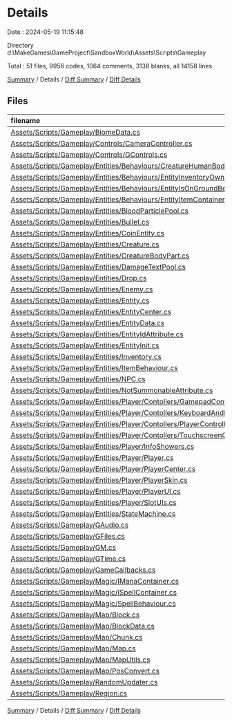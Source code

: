 # Details

Date : 2024-05-19 11:15:48

Directory d:\\MakeGames\\GameProject\\SandboxWorld\\Assets\\Scripts\\Gameplay

Total : 51 files,  9956 codes, 1064 comments, 3138 blanks, all 14158 lines

[Summary](results.md) / Details / [Diff Summary](diff.md) / [Diff Details](diff-details.md)

## Files
| filename | language | code | comment | blank | total |
| :--- | :--- | ---: | ---: | ---: | ---: |
| [Assets/Scripts/Gameplay/BiomeData.cs](/Assets/Scripts/Gameplay/BiomeData.cs) | C# | 119 | 0 | 16 | 135 |
| [Assets/Scripts/Gameplay/Controls/CameraController.cs](/Assets/Scripts/Gameplay/Controls/CameraController.cs) | C# | 41 | 0 | 10 | 51 |
| [Assets/Scripts/Gameplay/Controls/GControls.cs](/Assets/Scripts/Gameplay/Controls/GControls.cs) | C# | 261 | 26 | 68 | 355 |
| [Assets/Scripts/Gameplay/Entities/Behaviours/CreatureHumanBodyPartsBehaviour.cs](/Assets/Scripts/Gameplay/Entities/Behaviours/CreatureHumanBodyPartsBehaviour.cs) | C# | 30 | 4 | 5 | 39 |
| [Assets/Scripts/Gameplay/Entities/Behaviours/EntityInventoryOwnerBehaviour.cs](/Assets/Scripts/Gameplay/Entities/Behaviours/EntityInventoryOwnerBehaviour.cs) | C# | 84 | 48 | 26 | 158 |
| [Assets/Scripts/Gameplay/Entities/Behaviours/EntityIsOnGroundBehaviour.cs](/Assets/Scripts/Gameplay/Entities/Behaviours/EntityIsOnGroundBehaviour.cs) | C# | 43 | 5 | 9 | 57 |
| [Assets/Scripts/Gameplay/Entities/Behaviours/EntityItemContainerBehaviour.cs](/Assets/Scripts/Gameplay/Entities/Behaviours/EntityItemContainerBehaviour.cs) | C# | 53 | 11 | 12 | 76 |
| [Assets/Scripts/Gameplay/Entities/BloodParticlePool.cs](/Assets/Scripts/Gameplay/Entities/BloodParticlePool.cs) | C# | 26 | 1 | 6 | 33 |
| [Assets/Scripts/Gameplay/Entities/Bullet.cs](/Assets/Scripts/Gameplay/Entities/Bullet.cs) | C# | 67 | 3 | 14 | 84 |
| [Assets/Scripts/Gameplay/Entities/CoinEntity.cs](/Assets/Scripts/Gameplay/Entities/CoinEntity.cs) | C# | 46 | 1 | 20 | 67 |
| [Assets/Scripts/Gameplay/Entities/Creature.cs](/Assets/Scripts/Gameplay/Entities/Creature.cs) | C# | 296 | 32 | 119 | 447 |
| [Assets/Scripts/Gameplay/Entities/CreatureBodyPart.cs](/Assets/Scripts/Gameplay/Entities/CreatureBodyPart.cs) | C# | 90 | 5 | 13 | 108 |
| [Assets/Scripts/Gameplay/Entities/DamageTextPool.cs](/Assets/Scripts/Gameplay/Entities/DamageTextPool.cs) | C# | 40 | 1 | 6 | 47 |
| [Assets/Scripts/Gameplay/Entities/Drop.cs](/Assets/Scripts/Gameplay/Entities/Drop.cs) | C# | 96 | 5 | 30 | 131 |
| [Assets/Scripts/Gameplay/Entities/Enemy.cs](/Assets/Scripts/Gameplay/Entities/Enemy.cs) | C# | 104 | 5 | 31 | 140 |
| [Assets/Scripts/Gameplay/Entities/Entity.cs](/Assets/Scripts/Gameplay/Entities/Entity.cs) | C# | 560 | 90 | 240 | 890 |
| [Assets/Scripts/Gameplay/Entities/EntityCenter.cs](/Assets/Scripts/Gameplay/Entities/EntityCenter.cs) | C# | 111 | 3 | 32 | 146 |
| [Assets/Scripts/Gameplay/Entities/EntityData.cs](/Assets/Scripts/Gameplay/Entities/EntityData.cs) | C# | 37 | 0 | 2 | 39 |
| [Assets/Scripts/Gameplay/Entities/EntityIdAttribute.cs](/Assets/Scripts/Gameplay/Entities/EntityIdAttribute.cs) | C# | 13 | 0 | 3 | 16 |
| [Assets/Scripts/Gameplay/Entities/EntityInit.cs](/Assets/Scripts/Gameplay/Entities/EntityInit.cs) | C# | 382 | 32 | 102 | 516 |
| [Assets/Scripts/Gameplay/Entities/Inventory.cs](/Assets/Scripts/Gameplay/Entities/Inventory.cs) | C# | 722 | 42 | 237 | 1,001 |
| [Assets/Scripts/Gameplay/Entities/ItemBehaviour.cs](/Assets/Scripts/Gameplay/Entities/ItemBehaviour.cs) | C# | 101 | 12 | 35 | 148 |
| [Assets/Scripts/Gameplay/Entities/NPC.cs](/Assets/Scripts/Gameplay/Entities/NPC.cs) | C# | 18 | 4 | 10 | 32 |
| [Assets/Scripts/Gameplay/Entities/NotSummonableAttribute.cs](/Assets/Scripts/Gameplay/Entities/NotSummonableAttribute.cs) | C# | 5 | 0 | 1 | 6 |
| [Assets/Scripts/Gameplay/Entities/Player/Contollers/GamepadController.cs](/Assets/Scripts/Gameplay/Entities/Player/Contollers/GamepadController.cs) | C# | 42 | 1 | 6 | 49 |
| [Assets/Scripts/Gameplay/Entities/Player/Contollers/KeyboardAndMouseController.cs](/Assets/Scripts/Gameplay/Entities/Player/Contollers/KeyboardAndMouseController.cs) | C# | 42 | 1 | 6 | 49 |
| [Assets/Scripts/Gameplay/Entities/Player/Contollers/PlayerController.cs](/Assets/Scripts/Gameplay/Entities/Player/Contollers/PlayerController.cs) | C# | 42 | 0 | 10 | 52 |
| [Assets/Scripts/Gameplay/Entities/Player/Contollers/TouchscreenController.cs](/Assets/Scripts/Gameplay/Entities/Player/Contollers/TouchscreenController.cs) | C# | 47 | 1 | 14 | 62 |
| [Assets/Scripts/Gameplay/Entities/Player/InfoShowers.cs](/Assets/Scripts/Gameplay/Entities/Player/InfoShowers.cs) | C# | 190 | 8 | 137 | 335 |
| [Assets/Scripts/Gameplay/Entities/Player/Player.cs](/Assets/Scripts/Gameplay/Entities/Player/Player.cs) | C# | 1,224 | 185 | 502 | 1,911 |
| [Assets/Scripts/Gameplay/Entities/Player/PlayerCenter.cs](/Assets/Scripts/Gameplay/Entities/Player/PlayerCenter.cs) | C# | 61 | 3 | 11 | 75 |
| [Assets/Scripts/Gameplay/Entities/Player/PlayerSkin.cs](/Assets/Scripts/Gameplay/Entities/Player/PlayerSkin.cs) | C# | 89 | 0 | 10 | 99 |
| [Assets/Scripts/Gameplay/Entities/Player/PlayerUI.cs](/Assets/Scripts/Gameplay/Entities/Player/PlayerUI.cs) | C# | 1,478 | 196 | 486 | 2,160 |
| [Assets/Scripts/Gameplay/Entities/Player/SlotUIs.cs](/Assets/Scripts/Gameplay/Entities/Player/SlotUIs.cs) | C# | 169 | 13 | 50 | 232 |
| [Assets/Scripts/Gameplay/Entities/StateMachine.cs](/Assets/Scripts/Gameplay/Entities/StateMachine.cs) | C# | 28 | 0 | 6 | 34 |
| [Assets/Scripts/Gameplay/GAudio.cs](/Assets/Scripts/Gameplay/GAudio.cs) | C# | 136 | 10 | 37 | 183 |
| [Assets/Scripts/Gameplay/GFiles.cs](/Assets/Scripts/Gameplay/GFiles.cs) | C# | 291 | 13 | 64 | 368 |
| [Assets/Scripts/Gameplay/GM.cs](/Assets/Scripts/Gameplay/GM.cs) | C# | 1,182 | 213 | 336 | 1,731 |
| [Assets/Scripts/Gameplay/GTime.cs](/Assets/Scripts/Gameplay/GTime.cs) | C# | 179 | 9 | 49 | 237 |
| [Assets/Scripts/Gameplay/GameCallbacks.cs](/Assets/Scripts/Gameplay/GameCallbacks.cs) | C# | 37 | 0 | 11 | 48 |
| [Assets/Scripts/Gameplay/Magic/IManaContainer.cs](/Assets/Scripts/Gameplay/Magic/IManaContainer.cs) | C# | 21 | 0 | 6 | 27 |
| [Assets/Scripts/Gameplay/Magic/ISpellContainer.cs](/Assets/Scripts/Gameplay/Magic/ISpellContainer.cs) | C# | 23 | 0 | 3 | 26 |
| [Assets/Scripts/Gameplay/Magic/SpellBehaviour.cs](/Assets/Scripts/Gameplay/Magic/SpellBehaviour.cs) | C# | 25 | 1 | 9 | 35 |
| [Assets/Scripts/Gameplay/Map/Block.cs](/Assets/Scripts/Gameplay/Map/Block.cs) | C# | 147 | 15 | 50 | 212 |
| [Assets/Scripts/Gameplay/Map/BlockData.cs](/Assets/Scripts/Gameplay/Map/BlockData.cs) | C# | 89 | 1 | 27 | 117 |
| [Assets/Scripts/Gameplay/Map/Chunk.cs](/Assets/Scripts/Gameplay/Map/Chunk.cs) | C# | 140 | 14 | 35 | 189 |
| [Assets/Scripts/Gameplay/Map/Map.cs](/Assets/Scripts/Gameplay/Map/Map.cs) | C# | 376 | 21 | 96 | 493 |
| [Assets/Scripts/Gameplay/Map/MapUtils.cs](/Assets/Scripts/Gameplay/Map/MapUtils.cs) | C# | 9 | 1 | 2 | 12 |
| [Assets/Scripts/Gameplay/Map/PosConvert.cs](/Assets/Scripts/Gameplay/Map/PosConvert.cs) | C# | 89 | 5 | 24 | 118 |
| [Assets/Scripts/Gameplay/RandomUpdater.cs](/Assets/Scripts/Gameplay/RandomUpdater.cs) | C# | 137 | 18 | 30 | 185 |
| [Assets/Scripts/Gameplay/Region.cs](/Assets/Scripts/Gameplay/Region.cs) | C# | 318 | 5 | 74 | 397 |

[Summary](results.md) / Details / [Diff Summary](diff.md) / [Diff Details](diff-details.md)